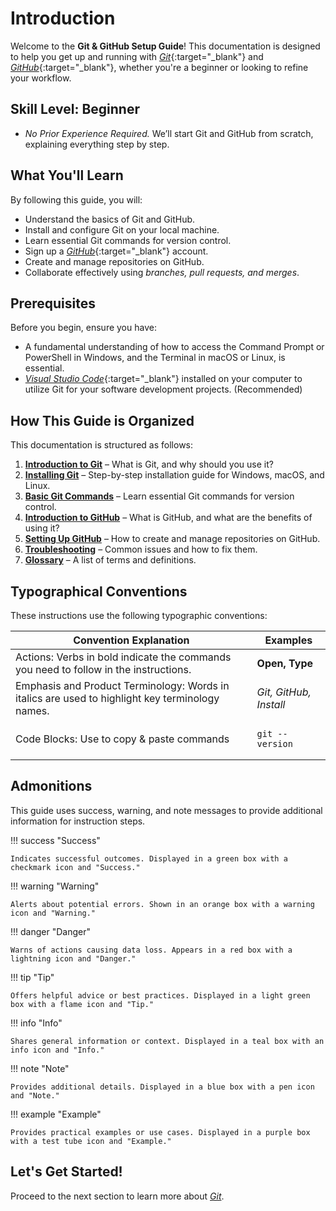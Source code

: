# Introduction

Welcome to the **Git & GitHub Setup Guide**! This documentation is designed to help you get up and running with [_Git_](https://git-scm.com/){:target="\_blank"} and [_GitHub_](https://github.com/){:target="\_blank"}, whether you're a beginner or looking to refine your workflow.

## Skill Level: Beginner

- _No Prior Experience Required._ We’ll start Git and GitHub from scratch, explaining everything step by step.

## What You'll Learn

By following this guide, you will:

- Understand the basics of Git and GitHub.
- Install and configure Git on your local machine.
- Learn essential Git commands for version control.
- Sign up a [_GitHub_](https://github.com/signup?ref_cta=Sign+up&ref_loc=header+logged+out&ref_page=%2F&source=header-home){:target="\_blank"} account.
- Create and manage repositories on GitHub.
- Collaborate effectively using _branches, pull requests, and merges_.

## Prerequisites

Before you begin, ensure you have:

- A fundamental understanding of how to access the Command Prompt or PowerShell in Windows, and the Terminal in macOS or Linux, is essential.
- [_Visual Studio Code_](https://code.visualstudio.com/Download){:target="\_blank"} installed on your computer to utilize Git for your software development projects. (Recommended)

## How This Guide is Organized

This documentation is structured as follows:

1. **[Introduction to Git](set-1-intro-git.md)** – What is Git, and why should you use it?
2. **[Installing Git](set-2-installation.md)** – Step-by-step installation guide for Windows, macOS, and Linux.
3. **[Basic Git Commands](set-3-basic-git-commands.md)** – Learn essential Git commands for version control.
4. **[Introduction to GitHub](set-4-intro-github.md)** – What is GitHub, and what are the benefits of using it?
5. **[Setting Up GitHub](set-5-basic-github.md)** – How to create and manage repositories on GitHub.
6. **[Troubleshooting](troubleshooting.md)** – Common issues and how to fix them.
7. **[Glossary](glossary.md)** – A list of terms and definitions.

## Typographical Conventions

These instructions use the following typographic conventions:

| Convention Explanation                                                                          | Examples                              |
| ----------------------------------------------------------------------------------------------- | ------------------------------------- |
| Actions: Verbs in bold indicate the commands you need to follow in the instructions.            | **Open, Type**                        |
| Emphasis and Product Terminology: Words in italics are used to highlight key terminology names. | _Git, GitHub, Install_                |
| Code Blocks: Use to copy & paste commands                                                       | <pre><code>git --version</code></pre> |

## Admonitions

This guide uses success, warning, and note messages to provide additional information for instruction steps.

!!! success "Success"

    Indicates successful outcomes. Displayed in a green box with a checkmark icon and "Success."

!!! warning "Warning"

    Alerts about potential errors. Shown in an orange box with a warning icon and "Warning."

!!! danger "Danger"

    Warns of actions causing data loss. Appears in a red box with a lightning icon and "Danger."

!!! tip "Tip"

    Offers helpful advice or best practices. Displayed in a light green box with a flame icon and "Tip."

!!! info "Info"

    Shares general information or context. Displayed in a teal box with an info icon and "Info."

!!! note "Note"

    Provides additional details. Displayed in a blue box with a pen icon and "Note."

!!! example "Example"

    Provides practical examples or use cases. Displayed in a purple box with a test tube icon and "Example."

## Let's Get Started!

Proceed to the next section to learn more about [_Git_](set-1-intro-git.md).
